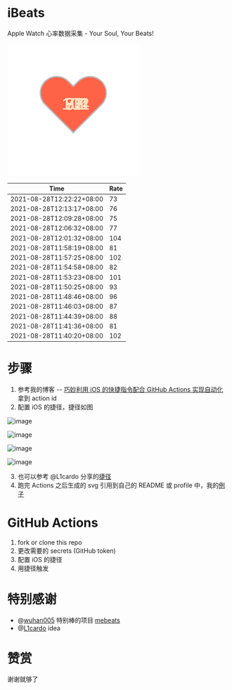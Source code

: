 # iBeats
Apple Watch 心率数据采集 - Your Soul, Your Beats!

![](./files/heart.svg)

<!--START_SECTION:my_heart_rate-->
| Time | Rate | 
 | ---- | ---- | 
| 2021-08-28T12:22:22+08:00 | 73 |
| 2021-08-28T12:13:17+08:00 | 76 |
| 2021-08-28T12:09:28+08:00 | 75 |
| 2021-08-28T12:06:32+08:00 | 77 |
| 2021-08-28T12:01:32+08:00 | 104 |
| 2021-08-28T11:58:19+08:00 | 81 |
| 2021-08-28T11:57:25+08:00 | 102 |
| 2021-08-28T11:54:58+08:00 | 82 |
| 2021-08-28T11:53:23+08:00 | 101 |
| 2021-08-28T11:50:25+08:00 | 93 |
| 2021-08-28T11:48:46+08:00 | 96 |
| 2021-08-28T11:46:03+08:00 | 87 |
| 2021-08-28T11:44:39+08:00 | 88 |
| 2021-08-28T11:41:36+08:00 | 81 |
| 2021-08-28T11:40:20+08:00 | 102 |

<!--END_SECTION:my_heart_rate-->

# 步骤
1. 参考我的博客 -- [巧妙利用 iOS 的快捷指令配合 GitHub Actions 实现自动化](https://github.com/yihong0618/gitblog/issues/198) 拿到 action id
2. 配置 iOS 的捷径，捷径如图

![image](https://user-images.githubusercontent.com/15976103/122154218-0db0b480-ce97-11eb-93bb-5aec07c558dc.png)

![image](https://user-images.githubusercontent.com/15976103/122154236-186b4980-ce97-11eb-8e4b-70551a0391ae.png)

![image](https://user-images.githubusercontent.com/15976103/122154268-2d47dd00-ce97-11eb-902e-3acf292265a9.png)

![image](https://user-images.githubusercontent.com/15976103/122174055-fa144680-ceb4-11eb-9be2-3eb83cd516f7.png)

3. 也可以参考 @L1cardo 分享的[捷径](https://www.icloud.com/shortcuts/6ab6047b459c41ad822ad6b94b1c03d4)
4. 跑完 Actions 之后生成的 svg 引用到自己的 README 或 profile 中，我的[例子](https://github.com/yihong0618) 

# GitHub Actions

1. fork or clone this repo
2. 更改需要的 secrets (GitHub token)
3. 配置 iOS 的捷径
4. 用捷径触发

# 特别感谢
- @[wuhan005](https://github.com/wuhan005) 特别棒的项目 [mebeats](https://github.com/wuhan005/mebeats)
- @[L1cardo](https://github.com/L1cardo) idea

# 赞赏
谢谢就够了
